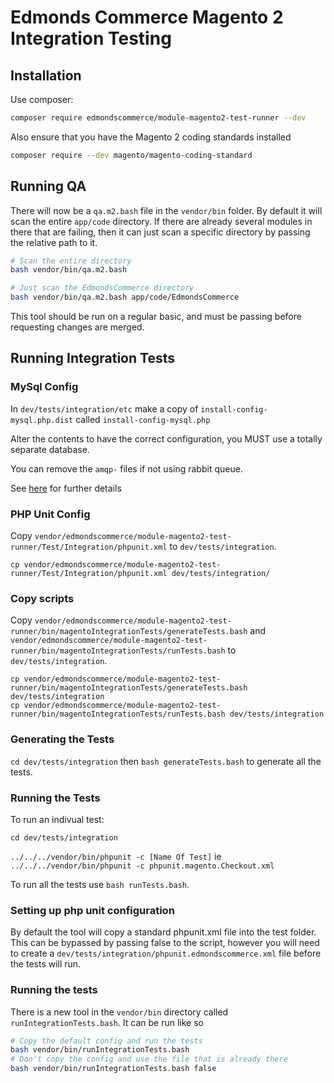 # Edmonds Commerce Magento 2 Integration Testing

## Installation

Use composer:

```bash
composer require edmondscommerce/module-magento2-test-runner --dev
```

Also ensure that you have the Magento 2 coding standards installed

```bash
composer require --dev magento/magento-coding-standard
```

## Running QA

There will now be a `qa.m2.bash` file in the `vendor/bin` folder. By default it will scan the entire `app/code`
directory. If there are already several modules in there that are failing, then it can just scan a specific
directory by passing the relative path to it.

```bash
# Scan the entire directory
bash vendor/bin/qa.m2.bash

# Just scan the EdmondsCommerce directory
bash vendor/bin/qa.m2.bash app/code/EdmondsCommerce
```

This tool should be run on a regular basic, and must be passing before requesting changes are merged.

## Running Integration Tests

### MySql Config

In `dev/tests/integration/etc` make a copy of `install-config-mysql.php.dist` called `install-config-mysql.php`

Alter the contents to have the correct configuration, you MUST use a totally separate database.

You can remove the `amqp-` files if not using rabbit queue.

See [here](https://devdocs.magento.com/guides/v2.3/test/integration/integration_test_execution.html#setup) for further details

### PHP Unit Config

Copy `vendor/edmondscommerce/module-magento2-test-runner/Test/Integration/phpunit.xml` to `dev/tests/integration`.

```
cp vendor/edmondscommerce/module-magento2-test-runner/Test/Integration/phpunit.xml dev/tests/integration/
```

### Copy scripts

Copy `vendor/edmondscommerce/module-magento2-test-runner/bin/magentoIntegrationTests/generateTests.bash` and `vendor/edmondscommerce/module-magento2-test-runner/bin/magentoIntegrationTests/runTests.bash` to `dev/tests/integration`.

```
cp vendor/edmondscommerce/module-magento2-test-runner/bin/magentoIntegrationTests/generateTests.bash dev/tests/integration
cp vendor/edmondscommerce/module-magento2-test-runner/bin/magentoIntegrationTests/runTests.bash dev/tests/integration
```

### Generating the Tests

`cd dev/tests/integration` then `bash generateTests.bash` to generate all the tests.

### Running the Tests

To run an indivual test: 

`cd dev/tests/integration`

`../../../vendor/bin/phpunit -c [Name Of Test]` ie `../../../vendor/bin/phpunit -c phpunit.magento.Checkout.xml`

To run all the tests use `bash runTests.bash`.

### Setting up php unit configuration

By default the tool will copy a standard phpunit.xml file into the test folder. This can be bypassed by passing
false to the script, however you will need to create a `dev/tests/integration/phpunit.edmondscommerce.xml` file
before the tests will run.

### Running the tests

There is a new tool in the `vendor/bin` directory called `runIntegrationTests.bash`. It can be run like so

```bash
# Copy the default config and run the tests
bash vendor/bin/runIntegrationTests.bash
# Don't copy the config and use the file that is already there
bash vendor/bin/runIntegrationTests.bash false
```


